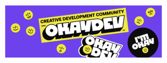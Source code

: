 ![A purple background with a yellow and black banner saying "CREATIVE DEVELOPMENT COMMUNITY OKAYDEV.CO." Surrounding the banner are playful yellow smiley face stickers and a pin with "I'M OKAY" in black.](okay-banner.png)
